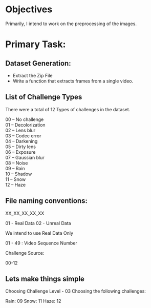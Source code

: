 # Objectives

Primarily, I intend to work on the preprocessing of the images. 

# Primary Task: 

## Dataset Generation:

* Extract the Zip File
* Write a function that extracts frames from a single video.


## List of Challenge Types

There were a total of 12 Types of challenges in the dataset. 

00 – No challenge  
01 – Decolorization  
02 – Lens blur  
03 – Codec error  
04 – Darkening  
05 – Dirty lens  
06 – Exposure  
07 – Gaussian blur  
08 – Noise  
09 – Rain  
10 – Shadow  
11 – Snow  
12 – Haze  


## File naming conventions:

XX_XX_XX_XX_XX

01 - Real Data
02 - Unreal Data

We intend to use Real Data Only

01 - 49 : Video Sequence Number

Challenge Source: 

00-12

## Lets make things simple

Choosing Challenge Level - 03
Choosing the following challenges: 

Rain: 09
Snow: 11
Haze: 12



